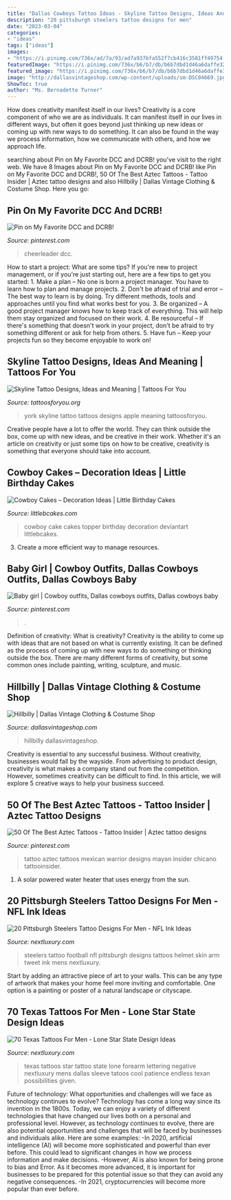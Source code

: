 ```yaml
---
title: "Dallas Cowboys Tattoo Ideas - Skyline Tattoo Designs, Ideas And Meaning"
description: "20 pittsburgh steelers tattoo designs for men"
date: "2023-03-04"
categories:
- "ideas"
tags: ["ideas"]
images:
- "https://i.pinimg.com/736x/ad/7a/93/ad7a937bfa552f7cb416c3581ff49754.jpg"
featuredImage: "https://i.pinimg.com/736x/b6/b7/db/b6b7dbd1d46a6daffe325426383ecbe9.jpg"
featured_image: "https://i.pinimg.com/736x/b6/b7/db/b6b7dbd1d46a6daffe325426383ecbe9.jpg"
image: "http://dallasvintageshop.com/wp-content/uploads/sm-DSC04669.jpg"
ShowToc: true
author: "Ms. Bernadette Turner"
---
```



How does creativity manifest itself in our lives?
Creativity is a core component of who we are as individuals. It can manifest itself in our lives in different ways, but often it goes beyond just thinking up new ideas or coming up with new ways to do something. It can also be found in the way we process information, how we communicate with others, and how we approach life.

	

		
searching about Pin on My Favorite DCC and DCRB! you've visit to the right web. We have 8 Images about Pin on My Favorite DCC and DCRB! like Pin on My Favorite DCC and DCRB!, 50 Of The Best Aztec Tattoos - Tattoo Insider | Aztec tattoo designs and also Hillbilly | Dallas Vintage Clothing &amp; Costume Shop. Here you go:
		
    
## Pin On My Favorite DCC And DCRB!

<img loading=lazy src="https://i.pinimg.com/736x/6c/2b/78/6c2b78590b38112bbf6a0b2a789759f5--nba-cheerleaders-sport-football.jpg" onerror="this.onerror=null;this.src='https://tse2.mm.bing.net/th?id=OIP.oAnH33Ogd26xpFFhxS9fMQHaLH&amp;pid=15.1';" alt="Pin on My Favorite DCC and DCRB!">

_Source: pinterest.com_

>cheerleader dcc. 

	

How to start a project: What are some tips?
If you're new to project management, or if you're just starting out, here are a few tips to get you started: 1. Make a plan – No one is born a project manager. You have to learn how to plan and manage projects. 2. Don't be afraid of trial and error – The best way to learn is by doing. Try different methods, tools and approaches until you find what works best for you. 3. Be organized – A good project manager knows how to keep track of everything. This will help them stay organized and focused on their work. 4. Be resourceful – If there's something that doesn't work in your project, don't be afraid to try something different or ask for help from others. 5. Have fun – Keep your projects fun so they become enjoyable to work on!

    
## Skyline Tattoo Designs, Ideas And Meaning | Tattoos For You

<img loading=lazy src="https://www.tattoosforyou.org/wp-content/uploads/2017/09/New-York-Skyline-Tattoo.jpg" onerror="this.onerror=null;this.src='https://tse4.mm.bing.net/th?id=OIP.VPxabt_KJnRaaKJV6zhaowHaHa&amp;pid=15.1';" alt="Skyline Tattoo Designs, Ideas and Meaning | Tattoos For You">

_Source: tattoosforyou.org_

>york skyline tattoo tattoos designs apple meaning tattoosforyou. 

	

Creative people have a lot to offer the world. They can think outside the box, come up with new ideas, and be creative in their work. Whether it's an article on creativity or just some tips on how to be creative, creativity is something that everyone should take into account.

    
## Cowboy Cakes – Decoration Ideas | Little Birthday Cakes

<img loading=lazy src="http://www.littlebcakes.com/wp-content/uploads/2014/02/Cowboy-Cake-Ideas.jpg" onerror="this.onerror=null;this.src='https://tse1.mm.bing.net/th?id=OIP.SwowEiBcfxsJ414qzpoUcQHaJ4&amp;pid=15.1';" alt="Cowboy Cakes – Decoration Ideas | Little Birthday Cakes">

_Source: littlebcakes.com_

>cowboy cake cakes topper birthday decoration deviantart littlebcakes. 

	

3. Create a more efficient way to manage resources.

    
## Baby Girl | Cowboy Outfits, Dallas Cowboys Outfits, Dallas Cowboys Baby

<img loading=lazy src="https://i.pinimg.com/736x/b6/b7/db/b6b7dbd1d46a6daffe325426383ecbe9.jpg" onerror="this.onerror=null;this.src='https://tse2.mm.bing.net/th?id=OIP.2wL1SUhX33hcHG0UGxd4xwHaMe&amp;pid=15.1';" alt="Baby girl | Cowboy outfits, Dallas cowboys outfits, Dallas cowboys baby">

_Source: pinterest.com_

>. 

	

Definition of creativity: What is creativity?
Creativity is the ability to come up with ideas that are not based on what is currently existing. It can be defined as the process of coming up with new ways to do something or thinking outside the box. There are many different forms of creativity, but some common ones include painting, writing, sculpture, and music.

    
## Hillbilly | Dallas Vintage Clothing &amp; Costume Shop

<img loading=lazy src="http://dallasvintageshop.com/wp-content/uploads/sm-DSC04669.jpg" onerror="this.onerror=null;this.src='https://tse3.mm.bing.net/th?id=OIP.J8TCy9f7TM-3wVONu75f3AAAAA&amp;pid=15.1';" alt="Hillbilly | Dallas Vintage Clothing &amp; Costume Shop">

_Source: dallasvintageshop.com_

>hillbilly dallasvintageshop. 

	

Creativity is essential to any successful business. Without creativity, businesses would fall by the wayside. From advertising to product design, creativity is what makes a company stand out from the competition. However, sometimes creativity can be difficult to find. In this article, we will explore 5 creative ways to help your business succeed.

    
## 50 Of The Best Aztec Tattoos - Tattoo Insider | Aztec Tattoo Designs

<img loading=lazy src="https://i.pinimg.com/736x/ad/7a/93/ad7a937bfa552f7cb416c3581ff49754.jpg" onerror="this.onerror=null;this.src='https://tse3.mm.bing.net/th?id=OIP.uvuW8-RURSFTWuslsaA8TAHaIX&amp;pid=15.1';" alt="50 Of The Best Aztec Tattoos - Tattoo Insider | Aztec tattoo designs">

_Source: pinterest.com_

>tattoo aztec tattoos mexican warrior designs mayan insider chicano tattooinsider. 

	

1. A solar powered water heater that uses energy from the sun.

    
## 20 Pittsburgh Steelers Tattoo Designs For Men - NFL Ink Ideas

<img loading=lazy src="http://nextluxury.com/wp-content/uploads/torn-skin-guys-football-helmet-nfl-pittsburgh-steelers-tattoo-on-arm.jpg" onerror="this.onerror=null;this.src='https://tse4.mm.bing.net/th?id=OIP.IlEr8w8YgiTPnM-iaN1UZgHaHa&amp;pid=15.1';" alt="20 Pittsburgh Steelers Tattoo Designs For Men - NFL Ink Ideas">

_Source: nextluxury.com_

>steelers tattoo football nfl pittsburgh designs tattoos helmet skin arm tweet ink mens nextluxury. 

	

Start by adding an attractive piece of art to your walls. This can be any type of artwork that makes your home feel more inviting and comfortable. One option is a painting or poster of a natural landscape or cityscape.

    
## 70 Texas Tattoos For Men - Lone Star State Design Ideas

<img loading=lazy src="http://nextluxury.com/wp-content/uploads/lettering-negative-spce-mens-texas-outer-forearm-tattoos.jpg" onerror="this.onerror=null;this.src='https://tse3.mm.bing.net/th?id=OIP.-MFaQCKGJf_6ESJsCkxnlwHaGc&amp;pid=15.1';" alt="70 Texas Tattoos For Men - Lone Star State Design Ideas">

_Source: nextluxury.com_

>texas tattoos star tattoo state lone forearm lettering negative nextluxury mens dallas sleeve tatoos cool patience endless texan possibilities given. 

	

Future of technology: What opportunities and challenges will we face as technology continues to evolve?
Technology has come a long way since its invention in the 1800s. Today, we can enjoy a variety of different technologies that have changed our lives both on a personal and professional level. However, as technology continues to evolve, there are also potential opportunities and challenges that will be faced by businesses and individuals alike. Here are some examples: 
-In 2020, artificial intelligence (AI) will become more sophisticated and powerful than ever before. This could lead to significant changes in how we process information and make decisions. 
-However, AI is also known for being prone to bias and Error. As it becomes more advanced, it is important for businesses to be prepared for this potential issue so that they can avoid any negative consequences. 
-In 2021, cryptocurrencies will become more popular than ever before.

